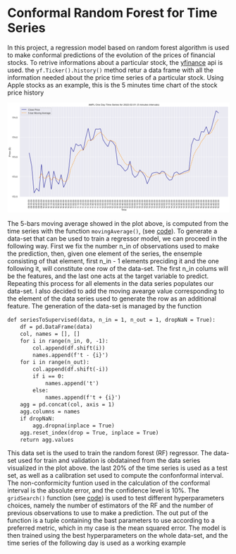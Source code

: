 # Conformal Random Forest for Time Series
In this project, a regression model based on random forest algorithm is used to make conformal predictions of the evolution of the prices of financial stocks.
To retrive informations about a particular stock, the [yfinance](https://pypi.org/project/yfinance/) api is used. the `yf.Ticker().history()` method retur a data frame with all the information needed about the price time series of a particular stock. Using Apple stocks as an example, this is the 5 minutes time chart of the stock price history

![history_01](/Plots/price_history1.png)

The 5-bars moving average showed in the plot above, is computed from the time series with the function `movingAverage()`, (see [code](/CRF.py)). To generate a data-set that can be used to train a regressor model, we can proceed in the following way. First we fix the number n_in of observations used to make the prediction, then, given one element of the series, the ensemple consisting of that element, first n_in - 1 elements preciding it and the one following it, will constitute one row of the data-set. The first n_in colums will be the features, and the last one acts at the target variable to predict. Repeating this process for all elements in the data series populates our data-set. I also decided to add the moving avearge value corresponding to the element of the data series used to generate the row as an additional feature. The generation of the data-set is managed by the function 
```
def seriesToSupervised(data, n_in = 1, n_out = 1, dropNaN = True):
    df = pd.DataFrame(data)
    col, names = [], []
    for i in range(n_in, 0, -1):
        col.append(df.shift(i))
        names.append(f't - {i}')
    for i in range(n_out):
        col.append(df.shift(-i))
        if i == 0:
            names.append('t')
        else:
            names.append(f't + {i}')
    agg = pd.concat(col, axis = 1)
    agg.columns = names
    if dropNaN:
        agg.dropna(inplace = True)
    agg.reset_index(drop = True, inplace = True)
    return agg.values
```
This data set is the used to train the random forest (RF) regressor. The data-set used for train and validation is obdatained from the data series visualized in the plot above. the last 20% of the time series is used as a test set, as well as a calibration set used to compute the confonformal interval. The non-conformicity funtion used in the calculation of the conformal interval is the absolute error, and the confidence level is 10%. The `gridSearch()` function (see [code](/CRF.py)) is used to test different hyperparameters choices, namely the number of estimators of the RF and the number of previous observations to use to make a prediction. The out put of the function is a tuple containing the bast parameters to use according to a preferred metric, which in my case is the mean squared error. The model is then trained using the best hyperparameters on the whole data-set, and the time series of the following day is used as a working example
